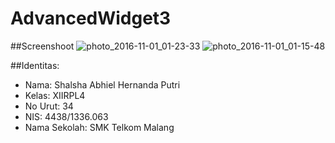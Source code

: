 # AdvancedWidget3

##Screenshoot
![photo_2016-11-01_01-23-33](https://cloud.githubusercontent.com/assets/22862588/19866218/dc364bfc-9fd1-11e6-890c-3970002ecfea.jpg)
![photo_2016-11-01_01-15-48](https://cloud.githubusercontent.com/assets/22862588/19866027/31c5caf8-9fd1-11e6-855f-c3404f9c8e71.jpg)

##Identitas:

* Nama: Shalsha Abhiel Hernanda Putri
* Kelas: XIIRPL4
* No Urut: 34
* NIS: 4438/1336.063
* Nama Sekolah: SMK Telkom Malang
